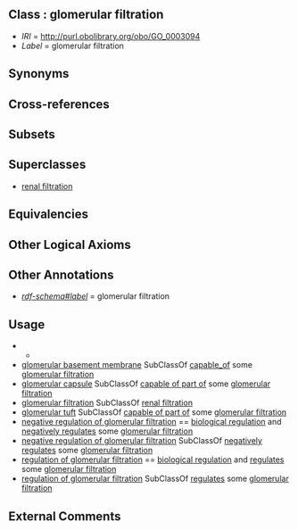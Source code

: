 
## Class : glomerular filtration

 * *IRI* = http://purl.obolibrary.org/obo/GO_0003094
 * *Label* = glomerular filtration

## Synonyms


## Cross-references


## Subsets


## Superclasses

 * [renal filtration](../../GO/05/GO_0097205.md)

## Equivalencies


## Other Logical Axioms


## Other Annotations

 * *[rdf-schema#label](../../el/rdf-schema#label.md)* = glomerular filtration

## Usage

 * -
 * [glomerular basement membrane](../../UBERON/77/UBERON_0005777.md) SubClassOf [capable_of](../../RO/15/RO_0002215.md) some [glomerular filtration](../../GO/94/GO_0003094.md)
 * [glomerular capsule](../../UBERON/30/UBERON_0001230.md) SubClassOf [capable of part of](../../RO/16/RO_0002216.md) some [glomerular filtration](../../GO/94/GO_0003094.md)
 * [glomerular filtration](../../GO/94/GO_0003094.md) SubClassOf [renal filtration](../../GO/05/GO_0097205.md)
 * [glomerular tuft](../../UBERON/49/UBERON_0005749.md) SubClassOf [capable of part of](../../RO/16/RO_0002216.md) some [glomerular filtration](../../GO/94/GO_0003094.md)
 * [negative regulation of glomerular filtration](../../GO/05/GO_0003105.md) == [biological regulation](../../GO/07/GO_0065007.md) and [negatively regulates](../../RO/12/RO_0002212.md) some [glomerular filtration](../../GO/94/GO_0003094.md)
 * [negative regulation of glomerular filtration](../../GO/05/GO_0003105.md) SubClassOf [negatively regulates](../../RO/12/RO_0002212.md) some [glomerular filtration](../../GO/94/GO_0003094.md)
 * [regulation of glomerular filtration](../../GO/93/GO_0003093.md) == [biological regulation](../../GO/07/GO_0065007.md) and [regulates](../../RO/11/RO_0002211.md) some [glomerular filtration](../../GO/94/GO_0003094.md)
 * [regulation of glomerular filtration](../../GO/93/GO_0003093.md) SubClassOf [regulates](../../RO/11/RO_0002211.md) some [glomerular filtration](../../GO/94/GO_0003094.md)

## External Comments

